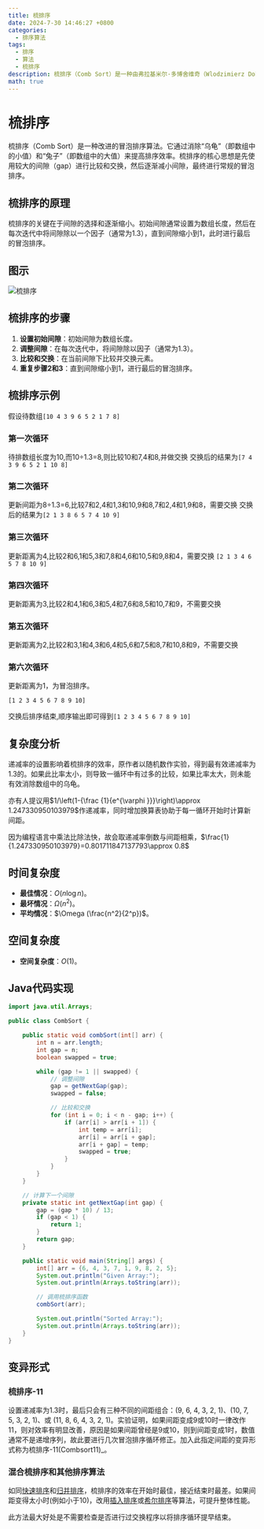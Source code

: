 ```yaml
---
title: 梳排序
date: 2024-7-30 14:46:27 +0800
categories:
  - 排序算法
tags:
  - 排序
  - 算法
  - 梳排序
description: 梳排序（Comb Sort）是一种由弗拉基米尔·多博舍维奇（Wlodzimierz Dobosiewicz）于1980年所发明的不稳定排序算法，并由史蒂芬·莱西（Stephen Lacey）和理查德·博克斯（Richard Box）于1991年四月号的Byte杂志中推广。梳排序是改良自冒泡排序和快速排序，其要旨在于消除“乌龟”，亦即在数组尾部的小数值，这些数值是造成冒泡排序缓慢的主因。相对地，“兔子”，亦即在数组前端的大数值，不影响冒泡排序的性能。
math: true
---
```



# 梳排序

梳排序（Comb Sort）是一种改进的冒泡排序算法。它通过消除“乌龟”（即数组中的小值）和“兔子”（即数组中的大值）来提高排序效率。梳排序的核心思想是先使用较大的间隙（gap）进行比较和交换，然后逐渐减小间隙，最终进行常规的冒泡排序。

## 梳排序的原理

梳排序的关键在于间隙的选择和逐渐缩小。初始间隙通常设置为数组长度，然后在每次迭代中将间隙除以一个因子（通常为1.3），直到间隙缩小到1，此时进行最后的冒泡排序。

## 图示

![梳排序](https://rd-wang.github.io/assets/img/sort/梳排序.gif)

## 梳排序的步骤

1. **设置初始间隙**：初始间隙为数组长度。
2. **调整间隙**：在每次迭代中，将间隙除以因子（通常为1.3）。
3. **比较和交换**：在当前间隙下比较并交换元素。
4. **重复步骤2和3**：直到间隙缩小到1，进行最后的冒泡排序。

## 梳排序示例

假设待数组`[10 4 3 9 6 5 2 1 7 8]`

### 第一次循环

待排数组长度为10,而10÷1.3=8,则比较10和7,4和8,并做交换
交换后的结果为`[7 4 3 9 6 5 2 1 10 8]`

### 第二次循环
更新间距为8÷1.3=6,比较7和2,4和1,3和10,9和8,7和2,4和1,9和8，需要交换
交换后的结果为`[2 1 3 8 6 5 7 4 10 9]`

### 第三次循环
更新距离为4,比较2和6,1和5,3和7,8和4,6和10,5和9,8和4，需要交换
`[2 1 3 4 6 5 7 8 10 9]`

### 第四次循环
更新距离为3,比较2和4,1和6,3和5,4和7,6和8,5和10,7和9，不需要交换

### 第五次循环
更新距离为2,比较2和3,1和4,3和6,4和5,6和7,5和8,7和10,8和9，不需要交换

### 第六次循环
更新距离为1，为冒泡排序。

`[1 2 3 4 5 6 7 8 9 10]`

交换后排序结束,顺序输出即可得到`[1 2 3 4 5 6 7 8 9 10]`

## 复杂度分析
递减率的设置影响着梳排序的效率，原作者以随机数作实验，得到最有效递减率为1.3的。如果此比率太小，则导致一循环中有过多的比较，如果比率太大，则未能有效消除数组中的乌龟。

亦有人提议用$1/\left(1-{\frac {1}{e^{\varphi }}}\right)\approx 1.247330950103979$作递减率，同时增加换算表协助于每一循环开始时计算新间距。

因为编程语言中乘法比除法快，故会取递减率倒数与间距相乘，$\frac{1}{1.247330950103979}=0.801711847137793\approx 0.8$

## 时间复杂度

- **最佳情况**：$O(n\log n)$。 
- **最坏情况**：$\Omega(n^2)$。 
- **平均情况**：$\Omega (\frac{n^2}{2^p})$。
  
## 空间复杂度

- **空间复杂度**：$O(1)$。

## Java代码实现

```java
import java.util.Arrays;

public class CombSort {

    public static void combSort(int[] arr) {
        int n = arr.length;
        int gap = n;
        boolean swapped = true;

        while (gap != 1 || swapped) {
            // 调整间隙
            gap = getNextGap(gap);
            swapped = false;

            // 比较和交换
            for (int i = 0; i < n - gap; i++) {
                if (arr[i] > arr[i + 1]) {
                    int temp = arr[i];
                    arr[i] = arr[i + gap];
                    arr[i + gap] = temp;
                    swapped = true;
                }
            }
        }
    }

    // 计算下一个间隙
    private static int getNextGap(int gap) {
        gap = (gap * 10) / 13;
        if (gap < 1) {
            return 1;
        }
        return gap;
    }

    public static void main(String[] args) {
        int[] arr = {6, 4, 3, 7, 1, 9, 8, 2, 5};
        System.out.println("Given Array:");
        System.out.println(Arrays.toString(arr));

        // 调用梳排序函数
        combSort(arr);

        System.out.println("Sorted Array:");
        System.out.println(Arrays.toString(arr));
    }
}
```

## 变异形式

### 梳排序-11

设置递减率为1.3时，最后只会有三种不同的间距组合：(9, 6, 4, 3, 2, 1)、(10, 7, 5, 3, 2, 1)、或 (11, 8, 6, 4, 3, 2, 1)。实验证明，如果间距变成9或10时一律改作11，则对效率有明显改善，原因是如果间距曾经是9或10，则到间距变成1时，数值通常不是递增序列，故此要进行几次冒泡排序循环修正。加入此指定间距的变异形式称为梳排序-11(Combsort11)_。

### 混合梳排序和其他排序算法

如同[快速排序](https://rd-wang.github.io/posts/快速排序/)和[归并排序](https://rd-wang.github.io/posts/归并排序/)，梳排序的效率在开始时最佳，接近结束时最差。如果间距变得太小时(例如小于10)，改用[插入排序](https://rd-wang.github.io/posts/插入排序/)或[希尔排序](https://rd-wang.github.io/posts/希尔排序/)等算法，可提升整体性能。

此方法最大好处是不需要检查是否进行过交换程序以将排序循环提早结束。